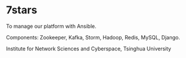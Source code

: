 # 7stars
To manage our platform with Ansible.

Components: Zookeeper, Kafka, Storm, Hadoop, Redis, MySQL, Django.

Institute for Network Sciences and Cyberspace, Tsinghua University
